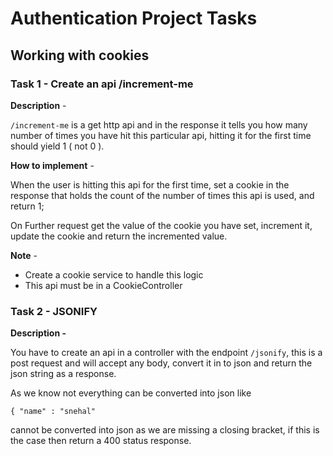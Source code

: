 # Authentication Project Tasks

## Working with cookies

### Task 1 - Create an api /increment-me

**Description** - 


`/increment-me` is a get http api and in the response it tells you how many number of times you have hit this particular api, hitting it for the first time should yield 1 ( not 0 ).

**How to implement** - 


When the user is hitting this api for the first time, set a cookie in the response that holds the count of the number of times this api is used, and return 1;

On Further request get the value of the cookie you have set, increment it, update the cookie and return the incremented value.


**Note** -

- Create a cookie service to handle this logic
- This api must be in a CookieController

### Task 2 - JSONIFY 
**Description -**

You have to create an api in a controller with the endpoint `/jsonify`, this is a post request and will accept any body, convert it in to json and return the json string as a response.

As we know not everything can be converted into json like

```
{ "name" : "snehal"
```
cannot be converted into json as we are missing a closing bracket, if this is the case then return a 400 status response.
